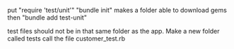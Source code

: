 put "require 'test/unit'"
"bundle init" makes a folder able to download gems 
then "bundle add test-unit"



test files should not be in that same folder as the app. Make a new folder called tests
call the file customer_test.rb
